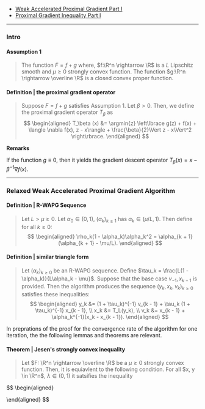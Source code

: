 - [Weak Accelerated Proximal Gradient Part I](MATH%20602%20Nesterov%20Acceleration/Weak%20Accelerated%20Proximal%20Gradient%20Part%20I.md)
- [Proximal Gradient Inequality Part I](AMATH%20516%20Numerical%20Optimizations/Proximal%20Methods/Proximal%20Gradient%20Inequality%20Part%20I.md)

---
### **Intro**


#### **Assumption 1**
> The function $F = f + g$ where, $f:\R^n \rightarrow \R$ is a $L$ Lipschitz smooth and $\mu \ge 0$ strongly convex function. 
> The function $g:\R^n \rightarrow \overline \R$ is a closed convex proper function. 

#### **Definition | the proximal gradient operator**
> Suppose $F = f + g$ satisfies Assumption 1. 
> Let $\beta > 0$. 
> Then, we define the proximal gradient operator $T_{\beta}$ as 
> $$
> \begin{aligned}
>     T_\beta (x) &= \argmin{z} \left\lbrace
>         g(z) + f(x) + \langle \nabla f(x), z - x\rangle + \frac{\beta}{2}\Vert z - x\Vert^2
>     \right\rbrace. 
> \end{aligned}
> $$

**Remarks**

If the function $g \equiv 0$, then it yields the gradient descent operator $T_\beta(x) = x - \beta^{-1}\nabla f(x)$. 

---
### **Relaxed Weak Accelerated Proximal Gradient Algorithm**

#### **Definition | R-WAPG Sequence**
> Let $L > \mu \ge 0$. 
> Let $\alpha_0 \in (0, 1)$, $(\alpha_k)_{k \ge 1}$ has $\alpha_k \in (\mu/ L, 1)$. 
> Then define for all $k \ge 0$: 
> $$
> \begin{aligned}
>     \rho_k(1 - \alpha_k)\alpha_k^2 = \alpha_{k + 1}(\alpha_{k + 1} - \mu/L). 
> \end{aligned}
> $$

#### **Definition | similar triangle form**
> Let $(\alpha_k)_{k \ge 0}$ be an R-WAPG sequence. 
> Define $\tau_k = \frac{L(1 - \alpha_k)}{L\alpha_k - \mu}$. 
> Suppose that the base case $v_{-1}, x_{k - 1}$ is provided. 
> Then the algorithm produces the sequence $(y_k, x_k, v_k)_{k \ge 0}$ satisfies these inequalities: 
> $$
> \begin{aligned}
>     y_k &= (1 + \tau_k)^{-1} v_{k - 1} + \tau_k (1 + \tau_k)^{-1} x_{k - 1},
>     \\
>     x_k &= T_L(y_k),
>     \\
>     v_k &= x_{k - 1} + \alpha_k^{-1}(x_k - x_{k - 1}). 
> \end{aligned}
> $$

In preprations of the proof for the convergence rate of the algorithm for one iteration, the the following lemmas and theorems are relevant. 


#### **Theorem | Jesen's strongly convex inequality**
> Let $F: \R^n \rightarrow \overline \R$ be a $\mu \ge 0$ strongly convex function. 
> Then, it is equiavlent to the following condition. 
> For all $x, y \in \R^n$, $\lambda \in (0, 1)$ it satsifies the inequality 

$$
\begin{aligned}
    
\end{aligned}
$$




